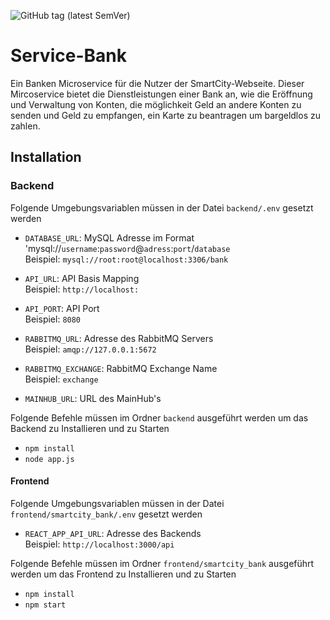 ![GitHub tag (latest SemVer)](https://shields.herrvergesslich.de/github/v/tag/smartcity-2022/service-bank?label=Version)
# Service-Bank
Ein Banken Microservice für die Nutzer der SmartCity-Webseite. 
Dieser Mircoservice bietet die Dienstleistungen einer Bank an, wie die Eröffnung und Verwaltung von Konten, die möglichkeit Geld an andere Konten zu senden und Geld zu empfangen, ein Karte zu beantragen um bargeldlos zu zahlen.

## Installation

### **Backend**<br>
Folgende Umgebungsvariablen müssen in der Datei `backend/.env` gesetzt werden<br>

* `DATABASE_URL`: MySQL Adresse im Format  'mysql://`username`:`password`@`adress`:`port`/`database`<br>
Beispiel: `mysql://root:root@localhost:3306/bank`

* `API_URL`: API Basis Mapping<br>
Beispiel: `http://localhost:`

* `API_PORT`: API Port<br>
Beispiel: `8080`

* `RABBITMQ_URL`: Adresse des RabbitMQ Servers<br>
Beispiel: `amqp://127.0.0.1:5672`

* `RABBITMQ_EXCHANGE`: RabbitMQ Exchange Name<br>
Beispiel: `exchange`

* `MAINHUB_URL`: URL des MainHub's

Folgende Befehle müssen im Ordner `backend` ausgeführt werden um das Backend zu Installieren und zu Starten<br>
* `npm install`
* `node app.js`


#### **Frontend**<br>
Folgende Umgebungsvariablen müssen in der Datei `frontend/smartcity_bank/.env` gesetzt werden<br>
* `REACT_APP_API_URL`: Adresse des Backends<br>
Beispiel: `http://localhost:3000/api`

Folgende Befehle müssen im Ordner `frontend/smartcity_bank` ausgeführt werden um das Frontend zu Installieren und zu Starten<br>
* `npm install`
* `npm start`
